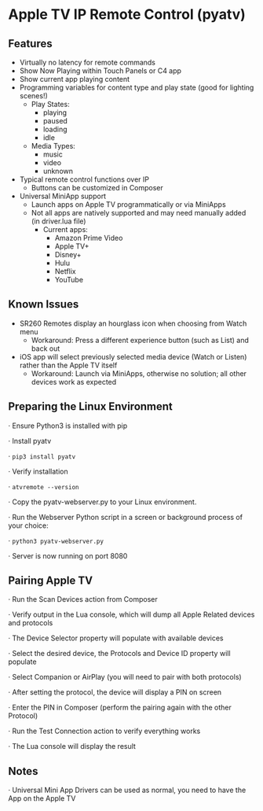 ﻿# Apple TV IP Remote Control (pyatv)

## Features
- Virtually no latency for remote commands
- Show Now Playing within Touch Panels or C4 app
- Show current app playing content
- Programming variables for content type and play state (good for lighting scenes!)
  - Play States:
    - playing
    - paused
    - loading
    - idle
  - Media Types:
    - music
    - video
    - unknown
- Typical remote control functions over IP
  - Buttons can be customized in Composer
- Universal MiniApp support
  - Launch apps on Apple TV programmatically or via MiniApps
  - Not all apps are natively supported and may need manually added (in driver.lua file)
    - Current apps:
      - Amazon Prime Video
      - Apple TV+
      - Disney+
      - Hulu
      - Netflix
      - YouTube
## Known Issues
- SR260 Remotes display an hourglass icon when choosing from Watch menu
  - Workaround: Press a different experience button (such as List) and back out
- iOS app will select previously selected media device (Watch or Listen) rather than the Apple TV itself
  - Workaround: Launch via MiniApps, otherwise no solution; all other devices work as expected
## Preparing the Linux Environment
·	Ensure Python3 is installed with pip

·	Install pyatv

·   `pip3 install pyatv`

·	Verify installation

·	`atvremote --version`

·	Copy the pyatv-webserver.py to your Linux environment.

·	Run the Webserver Python script in a screen or background process of your choice:

·	`python3 pyatv-webserver.py`

·	Server is now running on port 8080
## Pairing Apple TV
·	Run the Scan Devices action from Composer

·	Verify output in the Lua console, which will dump all Apple Related devices and protocols

·	The Device Selector property will populate with available devices

·	Select the desired device, the Protocols and Device ID property will populate

·	Select Companion or AirPlay (you will need to pair with both protocols)

·	After setting the protocol, the device will display a PIN on screen

·	Enter the PIN in Composer (perform the pairing again with the other Protocol)

·	Run the Test Connection action to verify everything works

·	The Lua console will display the result
## Notes
·	Universal Mini App Drivers can be used as normal, you need to have the App on the Apple TV